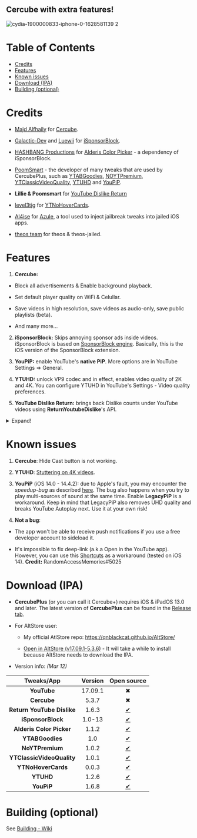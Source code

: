 ## Cercube with extra features!

![cydia-1900000833-iphone-0-1628581139 2](https://user-images.githubusercontent.com/52943116/135557251-f4be8ccf-8f0b-4d19-9fcf-6c9544aba281.PNG)


# Table of Contents

* [Credits](#credits)
* [Features](#features)
* [Known issues](#known-issues)
* [Download (IPA)](#download-ipa)
* [Building (optional)](#building-optional)


# Credits

- [Majd Alfhaily](https://twitter.com/freemanrepo?s=21) for [Cercube](https://apt.alfhaily.me/depiction/FDXO5R).

- [Galactic-Dev](https://github.com/Galactic-Dev) and [Luewii](https://github.com/Luewii) for [iSponsorBlock](https://github.com/Galactic-Dev/iSponsorBlock).

- [HASHBANG Productions](https://github.com/hbang) for [Alderis Color Picker](https://github.com/hbang/Alderis) - a dependency of iSponsorBlock.

- [PoomSmart](https://twitter.com/poomsmart?s=21) - the developer of many tweaks that are used by CercubePlus, such as [YTABGoodies](https://poomsmart.github.io/repo/depictions/ytabgoodies.html), [NOYTPremium](https://poomsmart.github.io/repo/depictions/noytpremium.html), [YTClassicVideoQuality](https://poomsmart.github.io/repo/depictions/ytclassicvideoquality.html), [YTUHD](https://poomsmart.github.io/repo/depictions/ytuhd.html) and [YouPiP](https://poomsmart.github.io/repo/depictions/youpip.html).

- **Lillie & Poomsmart** for [YouTube Dislike Return](https://github.com/PoomSmart/Return-YouTube-Dislikes)

- [level3tjg](https://twitter.com/level3tjg?s=21) for [YTNoHoverCards](https://github.com/level3tjg/YTNoHoverCards).

- [Al4ise](https://github.com/Al4ise) for [Azule](https://github.com/Al4ise/Azule), a tool used to inject jailbreak tweaks into jailed iOS apps.

- [theos team](https://github.com/theos/theos) for theos & theos-jailed.


# Features

1. **Cercube:**

- Block all advertisements & Enable background playback.

- Set default player quality on WiFi & Celullar.

- Save videos in high resolution, save videos as audio-only, save public playlists (beta).

- And many more...

2. **iSponsorBlock:** Skips annoying sponsor ads inside videos. iSponsorBlock is based on [SponsorBlock engine](https://sponsor.ajay.app/). Basically, this is the iOS version of the SponsorBlock extension.

3. **YouPiP:** enable YouTube's **native PiP**. More options are in YouTube Settings => General.

4. **YTUHD:** unlock VP9 codec and in effect, enables video quality of 2K and 4K. You can configure YTUHD in YouTube's Settings - Video quality preferences.

5. **YouTube Dislike Return:** brings back Dislike counts under YouTube videos using **ReturnYoutubeDislike**'s API.

<details>
  <summary>Expand!</summary>

6. **YTClassicVideoQuality:** since YouTube v16.xx, you need one more step to change the video quality. YTClassicVideoQuality brings back the old video quality selector, which is a lot better than the new one.

7. **YTNoHoverCards:** offer an option to enable/disable the annoying suggested videos show up at the end of the videos.

8. **YTABGoodies:** allow you to disable some YouTube A/B testing features. It is a combination of several tweaks, such as:

- YouAreThere: disable "Video paused. Continue watching?" popup in the YouTube app when you play a long video.

- YouRememberCaption: make YouTube remember your video caption setting (if not already).

- YTNoCheckLocalNetwork: block the Local Network permission popup.

9. **NOYTPremium:** remove YouTube Premium upsell alerts.
</details>


# Known issues

1. **Cercube**: Hide Cast button is not working.

2. **YTUHD**: [Stuttering on 4K videos](https://github.com/qnblackcat/uYouPlus/issues/6).

3. **YouPiP** (iOS 14.0 - 14.4.2): due to Apple's fault, you may encounter the *speedup-bug* as described [here](https://drive.google.com/file/d/1NKdv1fr_KRWgD8nhkMDfG2eLBnbdeVtX/view?usp=sharing). The bug also happens when you try to play multi-sources of sound at the same time. Enable **LegacyPiP** is a workaround. Keep in mind that LegacyPiP also removes UHD quality and breaks YouTube Autoplay next. Use it at your own risk!

4. **Not a bug**: 

- The app won't be able to receive push notifications if you use a free developer account to sideload it. 

- It's impossible to fix deep-link (a.k.a Open in the YouTube app). However, you can use this [Shortcuts](https://shortcutsgallery.com/shortcuts/open-in-youtube/) as a workaround (tested on iOS 14). **Credit:** RandomAccessMemories#5025


# Download (IPA)

- **CercubePlus** (or you can call it Cercube+) requires iOS & iPadOS 13.0 and later. The latest version of **CercubePlus** can be found in the [Release tab](https://github.com/qnblackcat/CercubePlus/releases).

- For AltStore user: 
  - My official AtlStore repo: https://qnblackcat.github.io/AltStore/

  - [Open in AltStore (v17.09.1-5.3.6)](https://tinyurl.com/5mxbznvw) - It will take a while to install because AltStore needs to download the IPA.

- Version info: _(Mar 12)_

| **Tweaks/App** | **Version** | **Open source** |
| :------------: | :----------:| :-------------: |
| **YouTube** | 17.09.1 | ✖︎ |
| **Cercube** | 5.3.7 | ✖︎ |
| **Return YouTube Dislike** | 1.6.3 | [✔︎](https://github.com/PoomSmart/Return-YouTube-Dislikes) |
| **iSponsorBlock** | 1.0-13 | [✔︎](https://github.com/Galactic-Dev/iSponsorBlock) |
| **Alderis Color Picker** | 1.1.2| [✔︎](https://github.com/hbang/Alderis) |
| **YTABGoodies** | 1.0 | [✔︎](https://poomsmart.github.io/repo/depictions/ytabgoodies.html) |
| **NoYTPremium** | 1.0.2 | [✔︎](https://github.com/PoomSmart/NoYTPremium) |
| **YTClassicVideoQuality** | 1.0.1 | [✔︎](https://github.com/PoomSmart/YTClassicVideoQuality) |
| **YTNoHoverCards** | 0.0.3 | [✔︎](https://github.com/level3tjg/YTNoHoverCards) |
| **YTUHD** | 1.2.6 | [✔︎](https://github.com/PoomSmart/YTUHD) |
| **YouPiP** | 1.6.8 | [✔︎](https://github.com/PoomSmart/YouPiP) |


# Building (optional)

See [Building - Wiki](https://github.com/qnblackcat/CercubePlus/wiki/Building)
